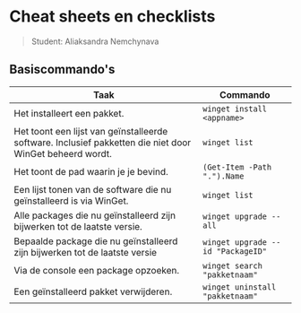 # Cheat sheets en checklists

> Student: Aliaksandra Nemchynava

## Basiscommando's

| Taak | Commando |
|------|---------|
|Het installeert een pakket.| `winget install <appname>`|
|Het toont een lijst van geïnstalleerde software. Inclusief pakketten die niet door WinGet beheerd wordt.| `winget list`|
|Het toont de pad waarin je je bevind. | `(Get-Item -Path ".").Name`|
|Een lijst tonen van de software die nu geïnstalleerd is via WinGet.|`winget list`|
|Alle packages die nu geïnstalleerd zijn bijwerken tot de laatste versie.| `winget upgrade --all`|
|Bepaalde package die nu geïnstalleerd zijn bijwerken tot de laatste versie|`winget upgrade --id "PackageID" `|
|Via de console een package opzoeken.|`winget search "pakketnaam"`|
|Een geïnstalleerd pakket verwijderen.|`winget uninstall "pakketnaam"`|